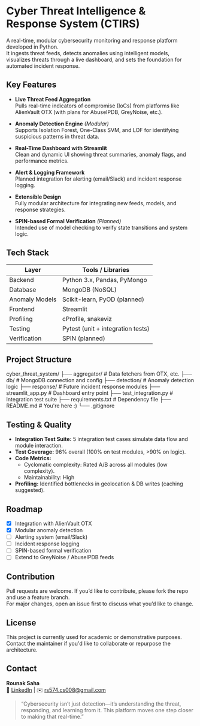 # Cyber Threat Intelligence & Response System (CTIRS)

A real-time, modular cybersecurity monitoring and response platform developed in Python.  
It ingests threat feeds, detects anomalies using intelligent models, visualizes threats through a live dashboard, and sets the foundation for automated incident response.

## Key Features

- **Live Threat Feed Aggregation**  
  Pulls real-time indicators of compromise (IoCs) from platforms like AlienVault OTX (with plans for AbuseIPDB, GreyNoise, etc.).

- **Anomaly Detection Engine** *(Modular)*  
  Supports Isolation Forest, One-Class SVM, and LOF for identifying suspicious patterns in threat data.

- **Real-Time Dashboard with Streamlit**  
  Clean and dynamic UI showing threat summaries, anomaly flags, and performance metrics.

- **Alert & Logging Framework**  
  Planned integration for alerting (email/Slack) and incident response logging.

- **Extensible Design**  
  Fully modular architecture for integrating new feeds, models, and response strategies.

- **SPIN-based Formal Verification** *(Planned)*  
  Intended use of model checking to verify state transitions and system logic.

## Tech Stack

| Layer         | Tools / Libraries                      |
|---------------|----------------------------------------|
| Backend       | Python 3.x, Pandas, PyMongo            |
| Database      | MongoDB (NoSQL)                        |
| Anomaly Models| Scikit-learn, PyOD (planned)           |
| Frontend      | Streamlit                              |
| Profiling     | cProfile, snakeviz                     |
| Testing       | Pytest (unit + integration tests)      |
| Verification  | SPIN (planned)                         |

## Project Structure

cyber_threat_system/
├── aggregator/ # Data fetchers from OTX, etc.
├── db/ # MongoDB connection and config
├── detection/ # Anomaly detection logic
├── response/ # Future incident response modules
├── streamlit_app.py # Dashboard entry point
├── test_integration.py # Integration test suite
├── requirements.txt # Dependency file
├── README.md # You're here :)
└── .gitignore

## Testing & Quality

- **Integration Test Suite:** 5 integration test cases simulate data flow and module interaction.
- **Test Coverage:** 96% overall (100% on test modules, >90% on logic).
- **Code Metrics:**  
  - Cyclomatic complexity: Rated A/B across all modules (low complexity).
  - Maintainability: High
- **Profiling:** Identified bottlenecks in geolocation & DB writes (caching suggested).

## Roadmap

- [x] Integration with AlienVault OTX
- [x] Modular anomaly detection
- [ ] Alerting system (email/Slack)
- [ ] Incident response logging
- [ ] SPIN-based formal verification
- [ ] Extend to GreyNoise / AbuseIPDB feeds

## Contribution

Pull requests are welcome. If you’d like to contribute, please fork the repo and use a feature branch.  
For major changes, open an issue first to discuss what you’d like to change.

## License

This project is currently used for academic or demonstrative purposes.  
Contact the maintainer if you'd like to collaborate or repurpose the architecture.

## Contact

**Rounak Saha**  
🔗 [LinkedIn](https://www.linkedin.com/in/rounak-saha-932ab0253?utm_source=share&utm_campaign=share_via&utm_content=profile&utm_medium=android_app) | ✉️ rs574.cs008@gmail.com

> “Cybersecurity isn’t just detection—it’s understanding the threat, responding, and learning from it. This platform moves one step closer to making that real-time.”
